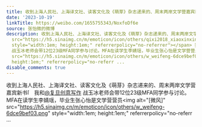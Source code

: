 ```yaml
---
title: 收到上海人民社、上海译文社、读客文化及《萌芽》杂志递来的、周末两岸文学营嘉宾新书[给你小心心] 我和@复旦创意写作 战玉冰老师会带12位23级MFA同学参与讨论。...
date: '2023-10-19'
linkTitle: https://weibo.com/1655755343/NoxfoDf6e
source: 张怡微的微博
description: 收到上海人民社、上海译文社、读客文化及《萌芽》杂志递来的、周末两岸文学营嘉宾新书<span class="url-icon"><img alt="[给你小心心]"
  src="https://h5.sinaimg.cn/m/emoticon/icon/others/qixi2018_xiaoxinxin-c76bf85343.png"
  style="width:1em; height:1em;" referrerpolicy="no-referrer"></span> 我和<a href="https://weibo.com/n/%E5%A4%8D%E6%97%A6%E5%88%9B%E6%84%8F%E5%86%99%E4%BD%9C">@复旦创意写作</a>
  战玉冰老师会带12位23级MFA同学参与讨论。MFA在读学生李婧瑶，毕业生张心怡是文学营营员<span class="url-icon"><img alt="[微风]"
  src="https://h5.sinaimg.cn/m/emoticon/icon/others/w_weifeng-6dce9bef03.png" style="width:1em;
  height:1em;" referrerpolicy="no-referr ...
disable_comments: true
---
```

收到上海人民社、上海译文社、读客文化及《萌芽》杂志递来的、周末两岸文学营嘉宾新书<span class="url-icon"><img alt="[给你小心心]" src="https://h5.sinaimg.cn/m/emoticon/icon/others/qixi2018_xiaoxinxin-c76bf85343.png" style="width:1em; height:1em;" referrerpolicy="no-referrer"></span> 我和<a href="https://weibo.com/n/%E5%A4%8D%E6%97%A6%E5%88%9B%E6%84%8F%E5%86%99%E4%BD%9C">@复旦创意写作</a> 战玉冰老师会带12位23级MFA同学参与讨论。MFA在读学生李婧瑶，毕业生张心怡是文学营营员<span class="url-icon"><img alt="[微风]" src="https://h5.sinaimg.cn/m/emoticon/icon/others/w_weifeng-6dce9bef03.png" style="width:1em; height:1em;" referrerpolicy="no-referr ...